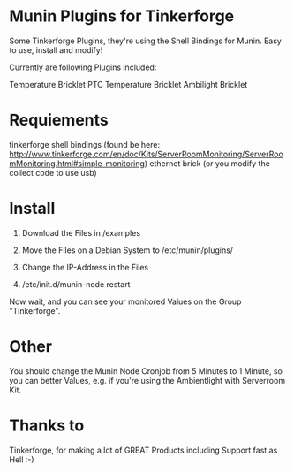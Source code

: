 Munin Plugins for Tinkerforge
=================

Some Tinkerforge Plugins, they're using the Shell Bindings for Munin.
Easy to use, install and modify!

Currently are following Plugins included:

Temperature Bricklet 
PTC Temperature Bricklet
Ambilight Bricklet

Requiements
=================
tinkerforge shell bindings (found be here: http://www.tinkerforge.com/en/doc/Kits/ServerRoomMonitoring/ServerRoomMonitoring.html#simple-monitoring)
ethernet brick (or you modify the collect code to use usb)


Install
=================
1) Download the Files in /examples

2) Move the Files on a Debian System to /etc/munin/plugins/

3) Change the IP-Address in the Files

4) /etc/init.d/munin-node restart

Now wait, and you can see your monitored Values on the Group "Tinkerforge".


Other
=================
You should change the Munin Node Cronjob from 5 Minutes to 1 Minute, so you can
better Values, e.g. if you're using the Ambientlight with Serverroom Kit.


Thanks to
=================
Tinkerforge, for making a lot of GREAT Products including Support fast as Hell :-) 
